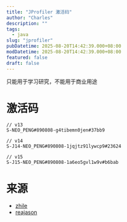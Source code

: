 ```yaml
---
title: "JProfiler 激活码"
author: "Charles"
description: ""
tags:
  - java
slug: "jprofiler"
pubDatetime: 2025-08-20T14:42:39.000+08:00
modDatetime: 2025-08-20T14:42:39.000+08:00
featured: false
draft: false
---
```


只能用于学习研究，不能用于商业用途

# 激活码
```
// v13
S-NEO_PENG#890808-g4tibemn0jen#37bb9

// v14
S-J14-NEO_PENG#890808-1jqjtz91lywcp9#23624

// v15
S-J15-NEO_PENG#890808-1a6eo5gvl1w9v#b6bab
```

# 来源
- [zhile](https://zhile.io/2022/02/22/jprofiler-license.html)
- [reajason](https://reajason.eu.org/writing/jprofilerv15crackedwithida/)
